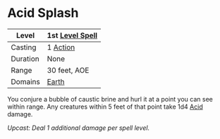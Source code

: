 # Acid Splash

| Level    | 1st [Level Spell](../../../Spell%20Level.md)                                           |
| -------- | --------------------------------------------------- |
| Casting  | 1 [Action](../../../../Game%20Procedures/Action.md) |
| Duration | None                                                |
| Range    | 30 feet, AOE                                        |
| Domains  | [Earth](../../../Spell%20Domains/Earth.md)          |

You conjure a bubble of caustic brine and hurl it at a point you can see within range. Any creatures within 5 feet of that point take 1d4 [Acid](../../../../Damage%20Types/Acid.md) damage.

*Upcast: Deal 1 additional damage per spell level.*